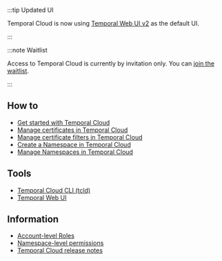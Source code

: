 :::tip Updated UI

Temporal Cloud is now using [Temporal Web UI v2](/web-ui) as the default UI.

:::

:::note Waitlist

Access to Temporal Cloud is currently by invitation only.
You can [join the waitlist](https://pages.temporal.io/cloud-early-access).

:::

## How to

- [Get started with Temporal Cloud](/cloud/how-to-get-started-with-temporal-cloud)
- [Manage certificates in Temporal Cloud](/cloud/how-to-manage-certificates-in-temporal-cloud)
- [Manage certificate filters in Temporal Cloud](/cloud/how-to-manage-certificate-filters-in-temporal-cloud)
- [Create a Namespace in Temporal Cloud](/cloud/how-to-create-a-namespace-in-temporal-cloud)
- [Manage Namespaces in Temporal Cloud](/cloud/how-to-manage-namespaces-in-temporal-cloud)

## Tools

- [Temporal Cloud CLI (tcld)](/cloud/tcld)
- [Temporal Web UI](/web-ui)

## Information

- [Account-level Roles](/cloud/what-are-the-account-level-roles-for-users-in-temporal-cloud)
- [Namespace-level permissions](/cloud/what-are-the-namespace-level-permissions-for-users-in-temporal-cloud)
- [Temporal Cloud release notes](/cloud/release-notes)
